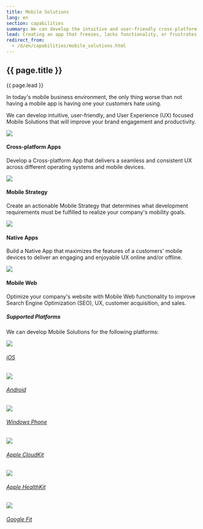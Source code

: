 ```yaml
---
title: Mobile Solutions
lang: en
section: capabilities
summary: We can develop the intuitive and user-friendly cross-platform apps, native apps, and mobile web solutions your business needs to fulfill its mobile strategy.
lead: Creating an app that freezes, lacks functionality, or frustrates customers can hurt your brand. <strong>Go mobile the right way — With us.</strong>  
redirect_from:
  - /d/en/capabilities/mobile_solutions.html
---
```


<section>
  <h2>{{ page.title }}</h2>
  <div class="intro">
    <p class="lead">{{ page.lead }}</p>
  </div>
</section>

In today's mobile business environment, the only thing worse than not having a mobile app is having one your customers hate using.

We can develop intuitive, user-friendly, and User Experience (UX) focused Mobile Solutions that will improve your brand engagement and productivity.  

<section>
  <div class="container">
    <div class="row"> 
      <div class="col-m8 col-l6">
        <div class="col-t3 col-m4 col-l6">
          <img src="{{ site.baseurl }}/assets/img/capabilities/capabilities_MS_device.png">
          <h4>Cross-platform Apps</h4><p>Develop a Cross-platform App that delivers a seamless and consistent UX across different operating systems and mobile devices.</p>
        </div>
        <div class="col-t3 col-m4 col-l6">
          <img src="{{ site.baseurl }}/assets/img/capabilities/capabilities_MS_strategy.png">
          <h4>Mobile Strategy</h4><p>Create an actionable Mobile Strategy that determines what development requirements must be fulfilled to realize your company's mobility goals.</p>
        </div>
      </div>
      <div class="col-m8 col-l6"> 
        <div class="col-t3 col-m4 col-l6">
          <img src="{{ site.baseurl }}/assets/img/capabilities/capabilities_MS_native.png">
          <h4>Native Apps</h4><p>Build a Native App that maximizes the features of a customers' mobile devices to deliver an engaging and enjoyable UX online and/or offline.</p>
        </div>
        <div class="col-t3 col-m4 col-l6">
          <img src="{{ site.baseurl }}/assets/img/capabilities/capabilities_MS_mobileweb.png">
          <h4>Mobile Web</h4><p>Optimize your company's website with Mobile Web functionality to improve Search Engine Optimization (SEO), UX, customer acquisition, and sales.</p>
        </div>        
      </div>
    </div>  
  </div>
</section>
      
<section>
  <div class="container">
    <h5 class="section-title">Supported Platforms</h5>
    <p>We can develop Mobile Solutions for the following platforms:</p>
    <div class="row">
      <div class="col-t3 col-m4 col-l6">
        <div class="col-6 centered">
        <a href="https://www.apple.com/ios/" target="_blank" class="img-filter">
         <img src="{{ site.baseurl }}/assets/img/capabilities/capabilities_MS_ios.png"></a>
          <h6><a href="https://www.apple.com/ios/" target="_blank" class="ext">iOS</a></h6>
        </div>
        <div class="col-6 centered">
          <a href="https://www.android.com/" target="_blank" class="img-filter">
          <img src="{{ site.baseurl }}/assets/img/capabilities/capabilities_MS_android.png"></a> 
          <h6><a href="https://www.android.com/" target="_blank" class="ext">Android</a></h6>
        </div>
      </div>
      <div class="col-t3 col-m4 col-l6">
        <div class="col-6 centered">
          <a href="https://www.windowsphone.com/en-us" target="_blank" class="img-filter">
          <img src="{{ site.baseurl }}/assets/img/capabilities/capabilities_MS_windows.png"></a>
          <h6><a href="https://www.windowsphone.com/en-us" target="_blank" class="ext">Windows Phone</a></h6>
        </div>
        <div class="col-6 centered">
          <a href="https://developer.apple.com/icloud/index.html" target="_blank" class="img-filter">
          <img src="{{ site.baseurl }}/assets/img/capabilities/capabilities_MS_cloudkit.png"></a>  
          <h6><a href="https://developer.apple.com/icloud/index.html" target="_blank" class="ext">Apple CloudKit</a></h6>
        </div>
      </div>
    </div>
    <div class="row">
      <div class="col-t3 col-m4 col-l6">
        <div class="col-6 centered">
        <a href="https://developer.apple.com/healthkit/" target="_blank" class="img-filter">
         <img src="{{ site.baseurl }}/assets/img/capabilities/capabilities_MS_healthkit.png"></a>
          <h6><a href="https://developer.apple.com/healthkit/" target="_blank" class="ext">Apple HealthKit</a></h6>
        </div>
        <div class="col-6 centered">
          <a href="https://fit.google.com/" target="_blank" class="img-filter">
          <img src="{{ site.baseurl }}/assets/img/capabilities/capabilities_MS_googlefit.png"></a> 
          <h6><a href="https://fit.google.com/" target="_blank" class="ext">Google Fit</a></h6>
        </div>
      </div>
    </div>
  </div>
</section>  